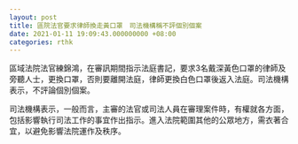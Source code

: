 ```yaml
---
layout: post
title: 區院法官要求律師換走黃口罩　司法機構稱不評個別個案
date: 2021-01-11 19:09:43.000000000 +08:00
categories: rthk
---
```


區域法院法官練錦鴻，在審訊期間指示法庭書記，要求3名戴深黃色口罩的律師及旁聽人士，更換口罩，否則要離開法庭，律師更換白色口罩後返入法庭。司法機構表示，不評論個別個案。 

司法機構表示，一般而言，主審的法官或司法人員在審理案件時，有權就各方面，包括影響執行司法工作的事宜作出指示。進入法院範圍其他的公眾地方，需衣著合宜，以避免影響法院運作及秩序。
